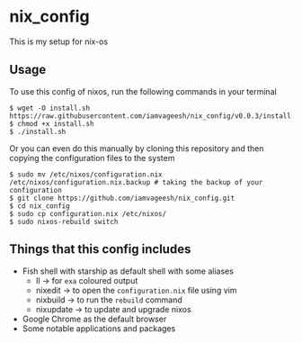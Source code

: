 # nix_config

This is my setup for nix-os

## Usage

To use this config of nixos, run the following commands in your terminal

```shell
$ wget -O install.sh https://raw.githubusercontent.com/iamvageesh/nix_config/v0.0.3/install.sh
$ chmod +x install.sh
$ ./install.sh
```

Or you can even do this manually by cloning this repository and then copying the configuration files to the system

```shell
$ sudo mv /etc/nixos/configuration.nix /etc/nixos/configuration.nix.backup # taking the backup of your configuration
$ git clone https://github.com/iamvageesh/nix_config.git
$ cd nix_config
$ sudo cp configuration.nix /etc/nixos/
$ sudo nixos-rebuild switch
```

## Things that this config includes

- Fish shell with starship as default shell with some aliases
  - ll -> for `exa` coloured output
  - nixedit -> to open the `configuration.nix` file using vim
  - nixbuild -> to run the `rebuild` command
  - nixupdate -> to update and upgrade nixos
- Google Chrome as the default browser
- Some notable applications and packages
